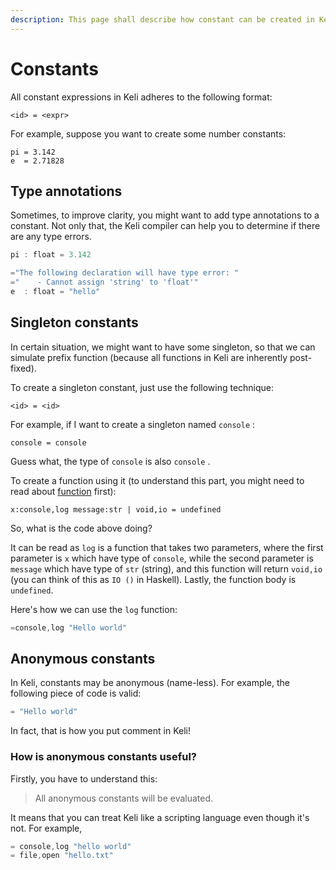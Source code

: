 ```yaml
---
description: This page shall describe how constant can be created in Keli.
---
```


# Constants

All constant expressions in Keli adheres to the following format:

```text
<id> = <expr>
```

For example, suppose you want to create some number constants:

```text
pi = 3.142
e  = 2.71828
```

## Type annotations

Sometimes, to improve clarity, you might want to add type annotations to a constant. Not only that, the Keli compiler can help you to determine if there are any type errors.

```typescript
pi : float = 3.142

="The following declaration will have type error: "
="    - Cannot assign 'string' to 'float'"
e  : float = "hello" 
```

## Singleton constants

In certain situation, we might want to have some singleton, so that we can simulate prefix function \(because all functions in Keli are inherently post-fixed\).

To create a singleton constant, just use the following technique:

```text
<id> = <id>
```

For example, if I want to create a singleton named `console` :

```text
console = console
```

Guess what, the type of `console` is also `console` .

To create a function using it \(to understand this part, you might need to read about [function](functions.md) first\):

```text
x:console,log message:str | void,io = undefined 
```

So, what is the code above doing? 

It can be read as `log` is a function that takes  two parameters, where the first parameter is `x` which have type of `console`, while the second parameter is `message` which have type of `str` \(string\), and this function will return `void,io` \(you can think of this as `IO ()` in Haskell\). Lastly, the function body is `undefined`.

Here's how we can use the `log` function:

```java
=console,log "Hello world"
```

##  Anonymous constants

In Keli, constants may be anonymous \(name-less\). For example, the following piece of code is valid:

```typescript
= "Hello world"
```

In fact, that is how you put comment in Keli! 

### How is anonymous constants useful?

Firstly, you have to understand this:

> All anonymous constants will be evaluated.

It means that you can treat Keli like a scripting language even though it's not. For example,

```java
= console,log "hello world"
= file,open "hello.txt"
```

